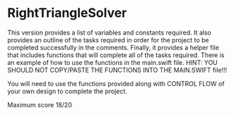 # RightTriangleSolver

This version provides a list of variables and constants required.  It also provides an outline of the tasks required in order for the project to be completed successfully in the comments.  Finally, it provides a helper file that includes functions that will complete all of the tasks required.  There is an example of how to use the functions in the main.swift file.  HINT:  YOU SHOULD NOT COPY/PASTE THE FUNCTIONS INTO THE MAIN.SWIFT file!!!

You will need to use the functions provided along with CONTROL FLOW of your own design to complete the project.

Maximum score 18/20
 
